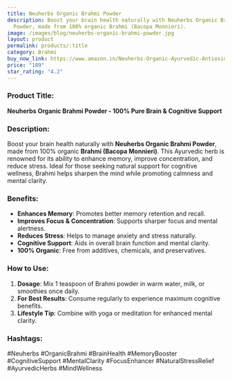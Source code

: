 ```yaml
---
title: Neuherbs Organic Brahmi Powder
description: Boost your brain health naturally with Neuherbs Organic Brahmi
  Powder, made from 100% organic Brahmi (Bacopa Monnieri).
image: /images/blog/neuherbs-organic-brahmi-powder.jpg
layout: product
permalink: products/:title
category: Brahmi
buy_now_link: https://www.amazon.in/Neuherbs-Organic-Ayurvedic-Antioxident-Preservatives/dp/B0CV9QJPND/ref=sr_1_10?crid=U72N30JP0KKO&tag=m0150-21
price: "189"
star_rating: "4.2"
---
```

### Product Title:
**Neuherbs Organic Brahmi Powder - 100% Pure Brain & Cognitive Support**

### Description:
Boost your brain health naturally with **Neuherbs Organic Brahmi Powder**, made from 100% organic **Brahmi (Bacopa Monnieri)**. This Ayurvedic herb is renowned for its ability to enhance memory, improve concentration, and reduce stress. Ideal for those seeking natural support for cognitive wellness, Brahmi helps sharpen the mind while promoting calmness and mental clarity.

### Benefits:
- **Enhances Memory**: Promotes better memory retention and recall.
- **Improves Focus & Concentration**: Supports sharper focus and mental alertness.
- **Reduces Stress**: Helps to manage anxiety and stress naturally.
- **Cognitive Support**: Aids in overall brain function and mental clarity.
- **100% Organic**: Free from additives, chemicals, and preservatives.

### How to Use:
1. **Dosage**: Mix 1 teaspoon of Brahmi powder in warm water, milk, or smoothies once daily.
2. **For Best Results**: Consume regularly to experience maximum cognitive benefits.
3. **Lifestyle Tip**: Combine with yoga or meditation for enhanced mental clarity.

### Hashtags:
#Neuherbs #OrganicBrahmi #BrainHealth #MemoryBooster #CognitiveSupport #MentalClarity #FocusEnhancer #NaturalStressRelief #AyurvedicHerbs #MindWellness
